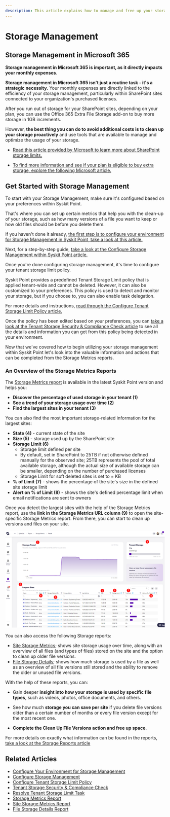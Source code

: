 ```yaml
---
description: This article explains how to manage and free up your storage on SharePoint sites.
---
```


# Storage Management

## Storage Management in Microsoft 365

**Storage management in Microsoft 365 is important, as it directly impacts your monthly expenses**. 

**Storage management in Microsoft 365 isn't just a routine task - it's a strategic necessity.** Your monthly expenses are directly linked to the efficiency of your storage management, particularly within SharePoint sites connected to your organization's purchased licenses.

After you run out of storage for your SharePoint sites, depending on your plan, you can use the Office 365 Extra File Storage add-on to buy more storage in 1GB increments.

However, **the best thing you can do to avoid additional costs is to clean up your storage proactively** and use tools that are available to manage and optimize the usage of your storage.

* [Read this article provided by Microsoft to learn more about SharePoint storage limits.](https://learn.microsoft.com/en-us/office365/servicedescriptions/sharepoint-online-service-description/sharepoint-online-limits)

* [To find more information and see if your plan is eligible to buy extra storage, explore the following Microsoft article.](https://learn.microsoft.com/en-us/microsoft-365/commerce/add-storage-space?view=o365-worldwide)

## Get Started with Storage Management

To start with your Storage Management, make sure it's configured based on your preferences within Syskit Point.

That's where you can set up certain metrics that help you with the clean-up of your storage, such as how many versions of a file you want to keep or how old files should be before you delete them. 

If you haven't done it already, [the first step is to configure your environment for Storage Management in Syskit Point, take a look at this article.](../../configuration/configure-storage-management.md)

Next, for a step-by-step guide, [take a look at the Configure Storage Management within Syskit Point article.](../../configuration/configure-storage-management.md)

Once you're done configuring storage management, it's time to configure your tenant storage limit policy.

Syskit Point provides a predefined Tenant Storage Limit policy that is applied tenant-wide and cannot be deleted. However, it can also be customized to your preferences. This policy is used to detect and monitor your storage, but if you choose to, you can also enable task delegation.  

For more details and instructions, [read through the Configure Tenant Storage Limit Policy article.](../governance-and-automation/automated-workflows/tenant-storage-admin.md)

Once the policy has been edited based on your preferences, you can [take a look at the Tenant Storage Security & Compliance Check article](../governance-and-automation/security-compliance-checks/tenant-storage.md) to see all the details and information you can get from this policy being detected in your environment.

Now that we've covered how to begin utilizing your storage management within Syskit Point let's look into the valuable information and actions that can be completed from the Storage Metrics reports.

### An Overview of the Storage Metrics Reports

The [Storage Metrics report](../storage-management/storage-reports.md#storage-metrics) is available in the latest Syskit Point version and helps you:
* **Discover the percentage of used storage in your tenant (1)**
* **See a trend of your storage usage over time (2)**
* **Find the largest sites in your tenant (3)**

You can also find the most important storage-related information for the largest sites:
* **State (4)** - current state of the site 
* **Size (5)** - storage used up by the SharePoint site
* **Storage Limit (6)**
    * Storage limit defined per site
    * By default, set in SharePoint to 25TB if not otherwise defined manually for the observed site; 25TB represents the pool of total available storage, although the actual size of available storage can be smaller, depending on the number of purchased licenses
    * Storage Limit for soft deleted sites is set to = KB
* **% of Limit (7)** - shows the percentage of the site's size in the defined site storage limit
* **Alert on % of Limit (8)** - shows the site's defined percentage limit when email notifications are sent to owners

Once you detect the largest sites with the help of the Storage Metrics report, use the **link in the Storage Metrics URL column (9)** to open the site-specific Storage Metrics report. From there, you can start to clean up versions and files on your site.

![Storage Metrics Report in Point](../.gitbook/assets/optimize-storage-storage-metrics-report-point.png)

You can also access the following Storage reports:
* [Site Storage Metrics](../storage-management/storage-reports.md#site-storage-metrics); shows site storage usage over time, along with an overview of all files (and types of files) stored on the site and the option to clean up older file versions.
* [File Storage Details](../storage-management/storage-reports.md#file-storage-details); shows how much storage is used by a file as well as an overview of all file versions still stored and the ability to remove the older or unused file versions.

With the help of these reports, you can:

 * Gain deeper **insight into how your storage is used by specific file types**, such as videos, photos, office documents, and others. 

 * See how much **storage you can save per site** if you delete file versions older than a certain number of months or every file version except for the most recent one. 

 * **Complete the Clean Up File Versions action and free up space**. 

For more details on exactly what information can be found in the reports, [take a look at the Storage Reports article](../storage-management/storage-reports.md)

## Related Articles

* [Configure Your Environment for Storage Management](../configuration/configure-point-for-storage-management.md)
* [Configure Storage Management](../configuration/configure-storage-management.md)
* [Configure Tenant Storage Limit Policy](../governance-and-automation/automated-workflows/tenant-storage-admin.md)
* [Tenant Storage Security & Compliance Check](../governance-and-automation/security-compliance-checks/tenant-storage.md)
* [Resolve Tenant Storage Limit Task](../point-collaborators/resolve-governance-tasks/tenant-storage-limit.md)
* [Storage Metrics Report](../storage-management/storage-reports.md)
* [Site Storage Metrics Report](../storage-management/storage-reports.md#site-storage-metrics)
* [File Storage Details Report](../storage-management/storage-reports.md#file-storage-details)
